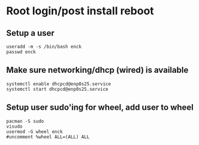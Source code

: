 # Root login/post install reboot

## Setup a user
```
useradd -m -s /bin/bash enck
passwd enck
```

## Make sure networking/dhcp (wired) is available
```
systemctl enable dhcpcd@enp0s25.service
systemctl start dhcpcd@enp0s25.service
```

## Setup user sudo'ing for wheel, add user to wheel
```
pacman -S sudo
visudo
usermod -G wheel enck
#uncomment %wheel ALL=(ALL) ALL
```
